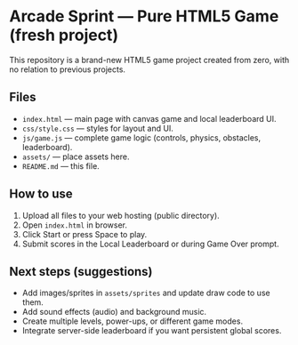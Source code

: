 # Arcade Sprint — Pure HTML5 Game (fresh project)

This repository is a brand-new HTML5 game project created from zero, with no relation to previous projects.

## Files
- `index.html` — main page with canvas game and local leaderboard UI.
- `css/style.css` — styles for layout and UI.
- `js/game.js` — complete game logic (controls, physics, obstacles, leaderboard).
- `assets/` — place assets here.
- `README.md` — this file.

## How to use
1. Upload all files to your web hosting (public directory).
2. Open `index.html` in browser.
3. Click Start or press Space to play.
4. Submit scores in the Local Leaderboard or during Game Over prompt.

## Next steps (suggestions)
- Add images/sprites in `assets/sprites` and update draw code to use them.
- Add sound effects (audio) and background music.
- Create multiple levels, power-ups, or different game modes.
- Integrate server-side leaderboard if you want persistent global scores.
